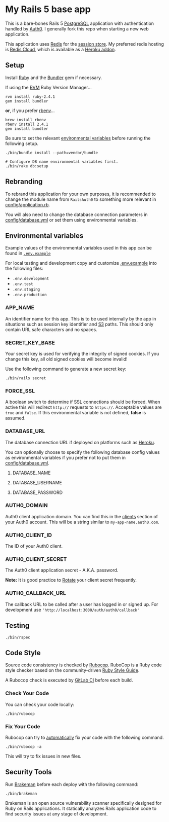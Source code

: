 # My Rails 5 base app

This is a bare-bones Rails 5 [PostgreSQL](https://www.postgresql.org/) application with authentication
handled by [Auth0](https://auth0.com/). I generally fork this repo when starting a new web application.

This application uses [Redis](https://redis.io/) for the [session store](config/initializers/session_store.rb).
My preferred redis hosting is [Redis Cloud](https://redislabs.com/), which is available as a
[Heroku addon](https://elements.heroku.com/addons/rediscloud).

## Setup

Install [Ruby](https://www.ruby-lang.org/) and the [Bundler](http://bundler.io/) gem if necessary.

If using the [RVM](https://rvm.io/) Ruby Version Manager...

```shell
rvm install ruby-2.4.1
gem install bundler
```

**or**, if you prefer [rbenv](https://github.com/rbenv/rbenv)...

```shell
brew install rbenv
rbenv install 2.4.1
gem install bundler
```

Be sure to set the relevant [environmental variables](#env-vars) before running the following setup.

```shell
./bin/bundle install --path=vendor/bundle

# Configure DB name environmental variables first.
./bin/rake db:setup
```

## Rebranding

To rebrand this application for your own purposes, it is recommended to change the module name from `RailsAuth0`
to something more relevant in [config/application.rb](config/application.rb).

You will also need to change the database connection parameters in [config/database.yml](config/database.yml)
or set them using environmental variables.

## Environmental variables <a name="env-vars"></a>

Example values of the environmental variables used in this app can be found in [`.env.example`](.env.example)

For local testing and development copy and customize [.env.example](.env.example) into the following files:

* `.env.development`
* `.env.test`
* `.env.staging`
* `.env.production`


### APP_NAME

An identifier name for this app. This is to be used internally by the app
in situations such as session key identifier and [S3](https://aws.amazon.com/s3/) paths.
This should only contain URL safe characters and no spaces.

### SECRET_KEY_BASE

Your secret key is used for verifying the integrity of signed cookies.
If you change this key, all old signed cookies will become invalid!

Use the following command to generate a new secret key:

```shell 
./bin/rails secret 
``` 

### FORCE_SSL
A boolean switch to determine if SSL connections should be forced. When active this 
will redirect `http://` requests to `https://`.
Acceptable values are `true` and `false`. If this environmental variable is not
defined, **false** is assumed.

### DATABASE_URL

The database connection URL if deployed on platforms such as [Heroku](https://www.heroku.com/).

You can optionally choose to specify the following database config values as environmental variables
if you prefer not to put them in [config/database.yml](config/database.yml).

  1. DATABASE_NAME

  2. DATABASE_USERNAME

  3. DATABASE_PASSWORD

### AUTH0_DOMAIN

Auth0 client application domain. You can find this in the [clients](https://manage.auth0.com/#/clients) 
section of your Auth0 account. This will be a string similar to `my-app-name.auth0.com`.

### AUTH0_CLIENT_ID

The ID of your Auth0 client.

### AUTH0_CLIENT_SECRET

The Auth0 client application secret - A.K.A. password.

**Note:** It is good practice to [Rotate](https://auth0.com/docs/api/management/v2#!/Clients/post_rotate_secret)
your client secret frequently.

### AUTH0_CALLBACK_URL

The callback URL to be called after a user has logged in or signed up. For development use
`'http://localhost:3000/auth/auth0/callback'`

## Testing

```shell
./bin/rspec
```

## Code Style

Source code consistency is checked by [Rubocop](http://batsov.com/rubocop/).
RuboCop is a Ruby code style checker based on the community-driven
[Ruby Style Guide](https://github.com/bbatsov/ruby-style-guide).

A Rubocop check is executed by [GitLab CI](https://about.gitlab.com/gitlab-ci/) before each build.

### Check Your Code

You can check your code locally:

```shell
./bin/rubocop
```

### Fix Your Code

Rubocop can try to [automatically](https://github.com/bbatsov/rubocop/wiki/Automatic-Corrections)
fix your code with the following command.

```shell
./bin/rubocop -a
```

This will try to fix issues in new files.

## Security Tools

Run [Brakeman](http://brakemanscanner.org/) before each deploy with the following command:

```shell
./bin/brakeman
```
Brakeman is an open source vulnerability scanner specifically designed for Ruby on Rails applications.
It statically analyzes Rails application code to find security issues at any stage of development.
